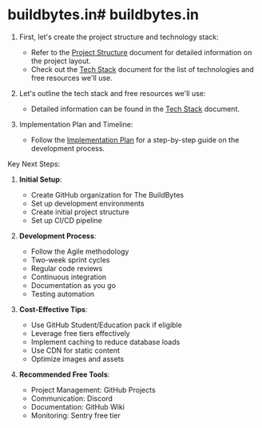 # buildbytes.in# buildbytes.in

1. First, let's create the project structure and technology stack:
   - Refer to the [Project Structure](plan/project-structure.md) document for detailed information on the project layout.
   - Check out the [Tech Stack](plan/Tech-Stack.md) document for the list of technologies and free resources we'll use.

2. Let's outline the tech stack and free resources we'll use:
   - Detailed information can be found in the [Tech Stack](plan/Tech-Stack.md) document.

3. Implementation Plan and Timeline:
   - Follow the [Implementation Plan](plan/Project-Implementation.md) for a step-by-step guide on the development process.

Key Next Steps:

1. **Initial Setup**:
   - Create GitHub organization for The BuildBytes
   - Set up development environments
   - Create initial project structure
   - Set up CI/CD pipeline

2. **Development Process**:
   - Follow the Agile methodology
   - Two-week sprint cycles
   - Regular code reviews
   - Continuous integration
   - Documentation as you go
   - Testing automation

3. **Cost-Effective Tips**:
   - Use GitHub Student/Education pack if eligible
   - Leverage free tiers effectively
   - Implement caching to reduce database loads
   - Use CDN for static content
   - Optimize images and assets

4. **Recommended Free Tools**:
   - Project Management: GitHub Projects
   - Communication: Discord
   - Documentation: GitHub Wiki
   - Monitoring: Sentry free tier
